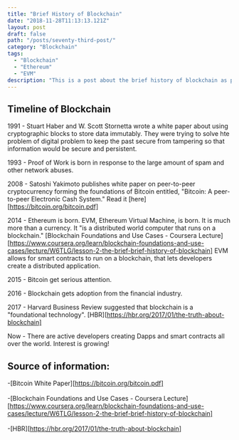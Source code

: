 ```yaml
---
title: "Brief History of Blockchain"
date: "2018-11-28T11:13:13.121Z"
layout: post
draft: false
path: "/posts/seventy-third-post/"
category: "Blockchain"
tags:
  - "Blockchain"
  - "Ethereum"
  - "EVM"
description: "This is a post about the brief history of blockchain as paraphrased by Consensys."
---
```


## Timeline of Blockchain

1991 - Stuart Haber and W. Scott Stornetta wrote a white paper about using cryptographic blocks to store data immutably. They were trying to solve hte problem of digital problem to keep the past secure from tampering so that information would be secure and persistent. 

1993 - Proof of Work is born in response to the large amount of spam and other network abuses. 

2008 - Satoshi Yakimoto publishes white paper on peer-to-peer cryptocurrency forming the foundations of Bitcoin entitled, "Bitcoin: A peer-to-peer Electronic Cash System." Read it [here][https://bitcoin.org/bitcoin.pdf]

2014 - Ethereum is born. EVM, Ethereum Virtual Machine, is born. It is much more than a currency. It "is a distributed world computer that runs on a blockchain." [Blockchain Foundations and Use Cases - Coursera Lecture][https://www.coursera.org/learn/blockchain-foundations-and-use-cases/lecture/W6TLG/lesson-2-the-brief-brief-history-of-blockchain] EVM allows for smart contracts to run on a blockchain, that lets developers create a distributed application. 

2015 - Bitcoin get serious attention. 

2016 - Blockchain gets adoption from the financial industry. 

2017 - Harvard Business Review suggested that blockchain is a "foundational technology". [HBR][https://hbr.org/2017/01/the-truth-about-blockchain]

Now - There are active developers creating Dapps and smart contracts all over the world. Interest is growing! 

## Source of information: 

-[Bitcoin White Paper][https://bitcoin.org/bitcoin.pdf]<br><br>
-[Blockchain Foundations and Use Cases - Coursera Lecture][https://www.coursera.org/learn/blockchain-foundations-and-use-cases/lecture/W6TLG/lesson-2-the-brief-brief-history-of-blockchain]<br><br>
-[HBR][https://hbr.org/2017/01/the-truth-about-blockchain]<br><br>